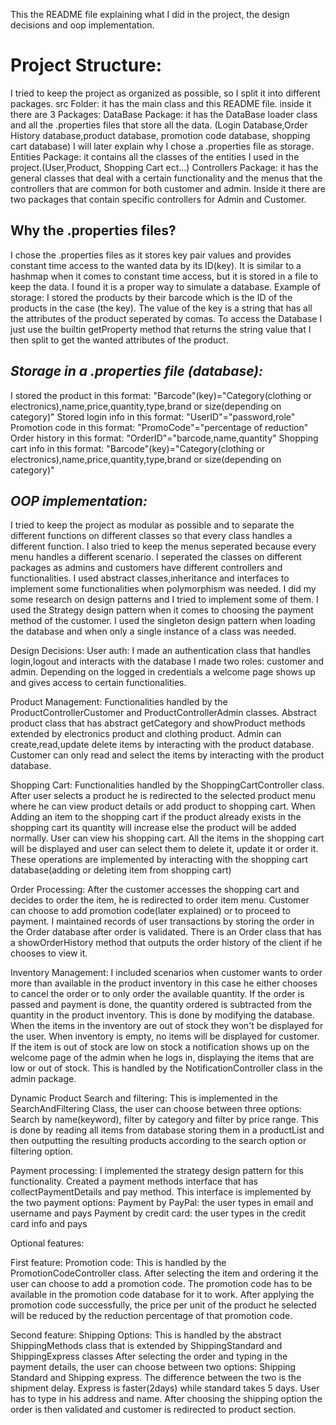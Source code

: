 This the README file explaining what I did in the project, the design decisions and oop implementation.

# **Project Structure:**
I tried to keep the project as organized as possible, so I split it into different packages.
src Folder: it has the main class and this README file.
inside it there are 3 Packages:
DataBase Package: it has the DataBase loader class and all the .properties files that store all the data. (Login Database,Order History database,product database, promotion code database, shopping cart database)
I will later explain why I chose a .properties file as storage.
Entities Package: it contains all the classes of the entities I used in the project.(User,Product, Shopping Cart ect...)
Controllers Package: it has the general classes that deal with a certain functionality and the menus that the controllers that are common for both customer and admin.
Inside it there are two packages that contain specific controllers for Admin and Customer.

## **Why the .properties files?**
I chose the .properties files as it stores key pair values and provides constant time access to the wanted data by its ID(key).
It is similar to a hashmap when it comes to constant time access, but it is stored in a file to keep the data.
I found it is a proper way to simulate a database.
Example of storage: I stored the products by their barcode which is the ID of the products in the case (the key). The value of the key is a string that has all the attributes of the product seperated by comas.
To access the Database I just use the builtin getProperty method that returns the string value that I then split to get the wanted attributes of the product.

## *_Storage in a .properties file (database):_*
I stored the product in this format: "Barcode"(key)="Category(clothing or electronics),name,price,quantity,type,brand or size(depending on category)"
Stored login info in this format: "UserID"="password,role"
Promotion code in this format: "PromoCode"="percentage of reduction"
Order history in this format: "OrderID"="barcode,name,quantity"
Shopping cart info in this format: "Barcode"(key)="Category(clothing or electronics),name,price,quantity,type,brand or size(depending on category)"


## *_OOP implementation:_*
I tried to keep the project as modular as possible and to separate the different functions on different classes so that every class handles a different function.
I also tried to keep the menus seperated because every menu handles a different scenario.
I seperated the classes on different packages as admins and customers have different controllers and functionalities.
I used abstract classes,inheritance and interfaces to implement some functionalities when polymorphism was needed.
I did my some research on design patterns and I tried to implement some of them.
I used the Strategy design pattern when it comes to choosing the payment method of the customer.
I used the singleton design pattern when loading the database and when only a single instance of a class was needed.

Design Decisions:
User auth:
I made an authentication class that handles login,logout and interacts with the database
I made two roles: customer and admin.
Depending on the logged in credentials a welcome page shows up and gives access to certain functionalities.

Product Management: Functionalities handled by the ProductControllerCustomer and ProductControllerAdmin classes.
Abstract product class that has abstract getCategory and showProduct methods extended by electronics product and clothing product.
Admin can create,read,update delete items by interacting with the product database.
Customer can only read and select the items by interacting with the product database.

Shopping Cart: Functionalities handled by the ShoppingCartController class.
After user selects a product he is redirected to the selected product menu where he can view product details or add product to shopping cart.
When Adding an item to the shopping cart if the product already exists in the shopping cart its quantity will increase else the product will be added normally.
User can view his shopping cart. All the items in the shopping cart will be displayed and user can select them to delete it, update it or order it.
These operations are implemented by interacting with the shopping cart database(adding or deleting item from shopping cart)

Order Processing:
After the customer accesses the shopping cart and decides to order the item, he is redirected to order item menu.
Customer can choose to add promotion code(later explained) or to proceed to payment.
I maintained records of user transactions by storing the order in the Order database after order is validated.
There is an Order class that has a showOrderHistory method that outputs the order history of the client if he chooses to view it.

Inventory Management:
I included scenarios when customer wants to order more than available in the product inventory in this case he either chooses to cancel the order or to only order the available quantity.
If the order is passed and payment is done, the quantity ordered is subtracted from the quantity in the product inventory. This is done by modifying the database.
When the items in the inventory are out of stock they won't be displayed for the user.
When inventory is empty, no items will be displayed for customer.
If the item is out of stock are low on stock a notification shows up on the welcome page of the admin when he logs in, displaying the items that are low or out of stock. This is handled by the NotificationController class in the admin package.

Dynamic Product Search and filtering:
This is implemented in the SearchAndFiltering Class, the user can choose between three options:
Search by name(keyword), filter by category and filter by price range.
This is done by reading all items from database storing them in a productList and then outputting the resulting products according to the search option or filtering option.

Payment processing:
I implemented the strategy design pattern for this functionality.
Created a payment methods interface that has collectPaymentDetails and pay method.
This interface is implemented by the two payment options:
Payment by PayPal: the user types in email and username and pays
Payment by credit card: the user types in the credit card info and pays

Optional features:

First feature: Promotion code: This is handled by the PromotionCodeController class.
After selecting the item and ordering it the user can choose to add a promotion code.
The promotion code has to be available in the promotion code database for it to work.
After applying the promotion code successfully, the price per unit of the product he selected will be reduced by the reduction percentage of that promotion code.

Second feature: Shipping Options: This is handled by the abstract ShippingMethods class that is extended by ShippingStandard and ShippingExpress classes
After selecting the order and typing in the payment details, the user can choose between two options: Shipping Standard and Shipping express.
The difference between the two is the shipment delay.
Express is faster(2days) while standard takes 5 days. User has to type in his address and name.
After choosing the shipping option the order is then validated and customer is redirected to product section.
